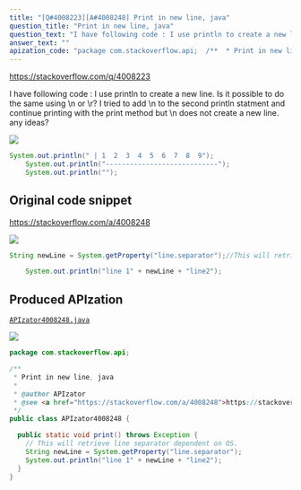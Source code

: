 ```yaml
---
title: "[Q#4008223][A#4008248] Print in new line, java"
question_title: "Print in new line, java"
question_text: "I have following code : I use println to create a new line. Is it possible to do the same using \\n or \\r? I tried to add \\n to the second println statment and continue printing with the print method but \\n does not create a new line. any ideas?"
answer_text: ""
apization_code: "package com.stackoverflow.api;  /**  * Print in new line, java  *  * @author APIzator  * @see <a href=\"https://stackoverflow.com/a/4008248\">https://stackoverflow.com/a/4008248</a>  */ public class APIzator4008248 {    public static void print() throws Exception {     // This will retrieve line separator dependent on OS.     String newLine = System.getProperty(\"line.separator\");     System.out.println(\"line 1\" + newLine + \"line2\");   } }"
---
```


https://stackoverflow.com/q/4008223

I have following code :
I use println to create a new line. Is it possible to do the same using \n or \r?
I tried to add \n to the second println statment and continue printing with the print method but \n does not create a new line.
any ideas?


<div class="code-logo"><img src="/stackoverflow.png" /></div>

```java
System.out.println(" | 1  2  3  4  5  6  7  8  9");
    System.out.println("----------------------------");
    System.out.println("");
```


## Original code snippet

https://stackoverflow.com/a/4008248



<div class="code-logo"><img src="/stackoverflow.png" /></div>

```java
String newLine = System.getProperty("line.separator");//This will retrieve line separator dependent on OS.

    System.out.println("line 1" + newLine + "line2");
```

## Produced APIzation

[`APIzator4008248.java`](https://github.com/pasqualesalza/apization/raw/main/data/search/APIzator4008248.java)

<div class="code-logo"><img src="/apizator.png" /></div>

```java
package com.stackoverflow.api;

/**
 * Print in new line, java
 *
 * @author APIzator
 * @see <a href="https://stackoverflow.com/a/4008248">https://stackoverflow.com/a/4008248</a>
 */
public class APIzator4008248 {

  public static void print() throws Exception {
    // This will retrieve line separator dependent on OS.
    String newLine = System.getProperty("line.separator");
    System.out.println("line 1" + newLine + "line2");
  }
}

```
